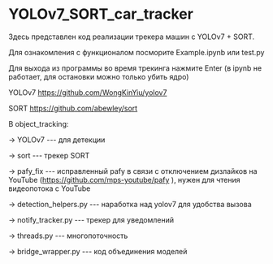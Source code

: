 # YOLOv7_SORT_car_tracker
Здесь представлен код реализации трекера машин с  YOLOv7 + SORT.

Для ознакомления с функционалом посморите Example.ipynb или test.py

Для выхода из программы во время трекинга нажмите Enter (в ipynb не работает, для остановки можно только убить ядро)

YOLOv7 https://github.com/WongKinYiu/yolov7

SORT https://github.com/abewley/sort


В object_tracking: 

-> YOLOv7 --- для детекции

-> sort --- трекер SORT

-> pafy_fix --- исправленный pafy в связи с отключением дизлайков на YouTube (https://github.com/mps-youtube/pafy ), нужен для чтения видеопотока с YouTube

-> detection_helpers.py --- наработка над yolov7 для удобства вызова

-> notify_tracker.py --- трекер для уведомлений

-> threads.py --- многопоточность

-> bridge_wrapper.py --- код объединения моделей
